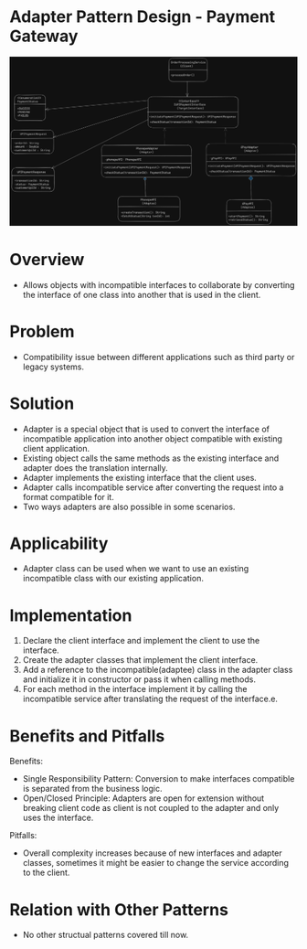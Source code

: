 # Adapter Pattern Design - Payment Gateway
![Adapter Pattern](Adapter.png)

# Overview
- Allows objects with incompatible interfaces to collaborate by converting the interface of one class into another that is used in the client.

# Problem
- Compatibility issue between different applications such as third party or legacy systems.

# Solution
- Adapter is a special object that is used to convert the interface of incompatible application into another object compatible with existing client application.
- Existing object calls the same methods as the existing interface and adapter does the translation internally.
- Adapter implements the existing interface that the client uses.
- Adapter calls incompatible service after converting the request into a format compatible for it.
- Two ways adapters are also possible in some scenarios.

# Applicability
- Adapter class can be used when we want to use an existing incompatible class with our existing application.

# Implementation
1. Declare the client interface and implement the client to use the interface.
2. Create the adapter classes that implement the client interface.
3. Add a reference to the incompatible(adaptee) class in the adapter class and initialize it in constructor or pass it when calling methods.
4. For each method in the interface implement it by calling the incompatible service after translating the request of the interface.e.

# Benefits and Pitfalls
Benefits:
- Single Responsibility Pattern: Conversion to make interfaces compatible is separated from the business logic.
- Open/Closed Principle: Adapters are open for extension without breaking client code as client is not coupled to the adapter and only uses the interface.

Pitfalls:
- Overall complexity increases because of new interfaces and adapter classes, sometimes it might be easier to change the service according to the client.

# Relation with Other Patterns
- No other structual patterns covered till now.